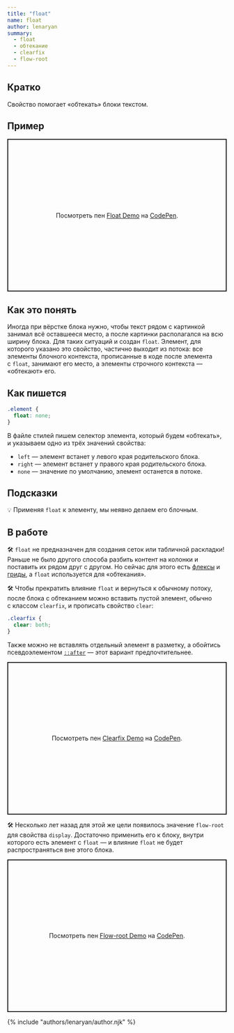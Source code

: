 ```yaml
---
title: "float"
name: float
author: lenaryan
summary:
  - float
  - обтекание
  - clearfix
  - flow-root
---
```


## Кратко

Свойство помогает «обтекать» блоки текстом.

## Пример

<p class="codepen" data-height="350" data-theme-id="light" data-default-tab="result" data-user="lenaryan" data-slug-hash="PobvRGz" style="height: 350px; box-sizing: border-box; display: flex; align-items: center; justify-content: center; border: 2px solid; margin: 1em 0; padding: 1em;" data-pen-title="Float Demo">
  <span>Посмотреть пен <a href="https://codepen.io/lenaryan/pen/PobvRGz">
  Float Demo</a> на <a href="https://codepen.io">CodePen</a>.</span>
</p>
<script async src="https://cpwebassets.codepen.io/assets/embed/ei.js"></script>

## Как это понять

Иногда при вёрстке блока нужно, чтобы текст рядом с картинкой занимал всё оставшееся место, а после картинки располагался на всю ширину блока. Для таких ситуаций и создан `float`. Элемент, для которого указано это свойство, частично выходит из потока: все элементы блочного контекста, прописанные в коде после элемента с `float`, занимают его место, а элементы строчного контекста — «обтекают» его.

## Как пишется

```css
.element {
  float: none;
}
```

В файле стилей пишем селектор элемента, который будем «обтекать», и указываем одно из трёх значений свойства:

- `left` — элемент встанет у левого края родительского блока.
- `right` — элемент встанет у правого края родительского блока.
- `none` — значение по умолчанию, элемент останется в потоке.

## Подсказки

💡 Применяя `float` к элементу, мы неявно делаем его блочным.

## В работе

🛠 `float` не предназначен для создания сеток или табличной раскладки! Раньше не было другого способа разбить контент на колонки и поставить их рядом друг с другом. Но сейчас для этого есть [флексы](https://y-doka.site/css/long/flexbox-guide/) и [гриды](https://y-doka.site/css/long/grid-guide/), а `float` используется для «обтекания».

🛠 Чтобы прекратить влияние `float` и вернуться к обычному потоку, после блока с обтеканием можно вставить пустой элемент, обычно с классом `clearfix`, и прописать свойство `clear`:

```css
.clearfix {
  clear: both;
}
```

Также можно не вставлять отдельный элемент в разметку, а обойтись псевдоэлементом [`::after`](https://y-doka.site/css/doka/after/) — этот вариант предпочтительнее.

<p class="codepen" data-height="350" data-theme-id="light" data-default-tab="result" data-user="lenaryan" data-slug-hash="JjEyxra" style="height: 350px; box-sizing: border-box; display: flex; align-items: center; justify-content: center; border: 2px solid; margin: 1em 0; padding: 1em;" data-pen-title="Clearfix Demo">
  <span>Посмотреть пен <a href="https://codepen.io/lenaryan/pen/JjEyxra">
  Clearfix Demo</a> на <a href="https://codepen.io">CodePen</a>.</span>
</p>
<script async src="https://cpwebassets.codepen.io/assets/embed/ei.js"></script>

🛠 Несколько лет назад для этой же цели появилось значение `flow-root` для свойства `display`. Достаточно применить его к блоку, внутри которого есть элемент с `float` — и влияние `float` не будет распространяться вне этого блока.

<p class="codepen" data-height="350" data-theme-id="light" data-default-tab="result" data-user="lenaryan" data-slug-hash="JjEyxpm" style="height: 350px; box-sizing: border-box; display: flex; align-items: center; justify-content: center; border: 2px solid; margin: 1em 0; padding: 1em;" data-pen-title="Flow-root Demo">
  <span>Посмотреть пен <a href="https://codepen.io/lenaryan/pen/JjEyxpm">
  Flow-root Demo</a> на <a href="https://codepen.io">CodePen</a>.</span>
</p>
<script async src="https://cpwebassets.codepen.io/assets/embed/ei.js"></script>

{% include "authors/lenaryan/author.njk" %}
